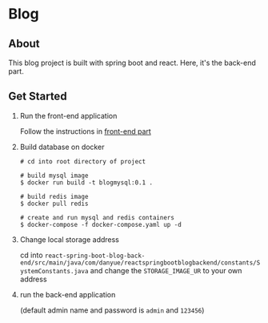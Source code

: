# Blog

## About

This blog project is built with spring boot and react. Here, it's the back-end part.

## Get Started

1. Run the front-end application

   Follow the instructions in [front-end part](https://github.com/DanyueZhang/react-spring-boot-blog-front-end)

2. Build database on docker

   ```
   # cd into root directory of project
   
   # build mysql image
   $ docker run build -t blogmysql:0.1 .
   
   # build redis image
   $ docker pull redis
   
   # create and run mysql and redis containers
   $ docker-compose -f docker-compose.yaml up -d
   ```
   
3. Change local storage address

   cd into `react-spring-boot-blog-back-end/src/main/java/com/danyue/reactspringbootblogbackend/constants/SystemConstants.java`
   and change the `STORAGE_IMAGE_UR` to your own address

4. run the back-end application

   (default admin name and password is `admin` and `123456`)